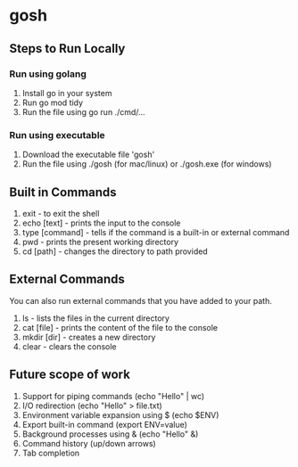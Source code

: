# gosh

## Steps to Run Locally

### Run using golang
1. Install go in your system
2. Run go mod tidy
3. Run the file using go run ./cmd/...

### Run using executable
1. Download the executable file 'gosh'
2. Run the file using ./gosh (for mac/linux) or ./gosh.exe (for windows)

## Built in Commands
1. exit - to exit the shell
2. echo [text] - prints the input to the console
3. type [command] - tells if the command is a built-in or external command
4. pwd - prints the present working directory
5. cd [path] - changes the directory to path provided

## External Commands
You can also run external commands that you have added to your path.
1. ls - lists the files in the current directory
2. cat [file] - prints the content of the file to the console
3. mkdir [dir] - creates a new directory
4. clear - clears the console

## Future scope of work
1. Support for piping commands (echo "Hello" | wc)
2. I/O redirection (echo "Hello" > file.txt)
3. Environment variable expansion using $ (echo $ENV)
4. Export built-in command (export ENV=value)
5. Background processes using & (echo "Hello" &)
6. Command history (up/down arrows)
7. Tab completion